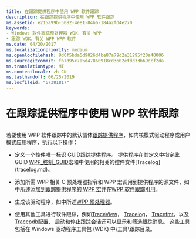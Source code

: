 ```yaml
---
title: 在跟踪提供程序中使用 WPP 软件跟踪
description: 在跟踪提供程序中使用 WPP 软件跟踪
ms.assetid: e215a99b-5082-4e81-84b6-184a2fd4e270
keywords:
- Windows 软件跟踪预处理器 WDK，有关 WPP
- 跟踪 WDK，有关 WPP WPP 软件
ms.date: 04/20/2017
ms.localizationpriority: medium
ms.openlocfilehash: 9d0f5bda5d9026d4be87a79d2a31295f20a40006
ms.sourcegitcommit: fb7d95c7a5d47860918cd3602efdd33b69dcf2da
ms.translationtype: MT
ms.contentlocale: zh-CN
ms.lasthandoff: 06/25/2019
ms.locfileid: "67381817"
---
```

# <a name="using-wpp-software-tracing-in-a-trace-provider"></a>在跟踪提供程序中使用 WPP 软件跟踪


## <span id="ddk_using_wpp_software_tracing_in_a_driver_tools"></span><span id="DDK_USING_WPP_SOFTWARE_TRACING_IN_A_DRIVER_TOOLS"></span>


若要使用 WPP 软件跟踪中的默认窗体[跟踪提供程序](trace-provider.md)，如内核模式驱动程序或用户模式应用程序，执行以下操作：

-   定义一个控件唯一标识 GUID[跟踪提供程序](trace-provider.md)。 提供程序在其定义中指定此 GUID [WPP\_控制\_GUID](https://docs.microsoft.com/previous-versions/windows/hardware/previsioning-framework/ff556186(v=vs.85))宏和中使用的相关的控件文件[Tracelog](tracelog.md)。

-   添加所需 WPP 相关 C 预处理器指令和 WPP 宏调用到提供程序的源文件，如中所述[添加到跟踪提供程序的 WPP 宏](adding-wpp-macros-to-a-trace-provider.md)并在[WPP 软件跟踪引用](https://docs.microsoft.com/previous-versions/windows/hardware/previsioning-framework/ff556205(v=vs.85))。

-   生成该驱动程序，如中所述[WPP 预处理器](wpp-preprocessor.md)。

-   使用其他工具进行软件跟踪，例如[TraceView](traceview.md)， [Tracelog](tracelog.md)， [Tracefmt](tracefmt.md)，以及[Tracepdb](tracepdb.md)配置、 启动和停止跟踪会话还可以显示和筛选跟踪消息。 这些工具包括在 Windows 驱动程序工具包 (WDK) 中\\工具\\跟踪目录。

 

 





